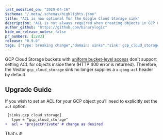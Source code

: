 ```yaml
---
last_modified_on: "2020-04-16"
$schema: "/.meta/.schemas/highlights.json"
title: "ACL is now optional for the Google Cloud Storage sink"
description: "ACL is not always required when creating objects in GCP Cloud Storage"
author_github: "https://github.com/binarylogic"
hide_on_release_notes: false
pr_numbers: [2283]
release: "0.9.0"
tags: ["type: breaking change","domain: sinks","sink: gcp_cloud_storage"]
---
```


GCP Cloud Storage buckets with [uniform bucket-level access](https://cloud.google.com/storage/docs/uniform-bucket-level-access)
don't support setting ACL for objects inside them (HTTP 400 error is returned).
Therefore, the Vector `gcp_cloud_storage` sink no longer supplies a
`x-goog-acl` header by default.

## Upgrade Guide

If you wish to set an ACL for your GCP object you'll need to explicitly set
the `acl` option:

```diff title="vector.toml"
 [sinks.gcp_cloud_storage]
   type = "gcp_cloud_storage"
+  acl = "projectPrivate" # change as desired
```

That's it!



